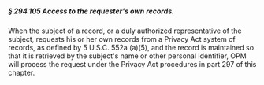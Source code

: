 ##### § 294.105 Access to the requester's own records. #####

When the subject of a record, or a duly authorized representative of the subject, requests his or her own records from a Privacy Act system of records, as defined by 5 U.S.C. 552a (a)(5), and the record is maintained so that it is retrieved by the subject's name or other personal identifier, OPM will process the request under the Privacy Act procedures in part 297 of this chapter.